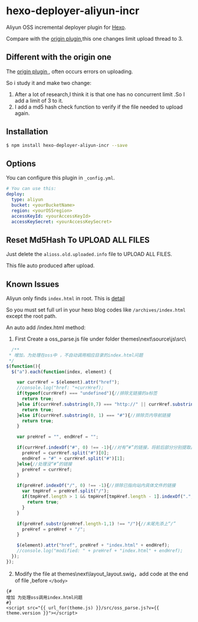# hexo-deployer-aliyun-incr

Aliyun OSS incremental deployer plugin for [Hexo](http://hexo.io/).

Compare with the [origin plugin](https://github.com/yedaodao/hexo-deployer-aliyun),this one changes limit upload thread to 3.

## Different with the origin one 

The [origin plugin ](https://github.com/yedaodao/hexo-deployer-aliyun) , often occurs errors on uploading.

So i study it and make two change:

1. After a lot of research,I think it is that one has no  concurrent limit .So I add a limit of 3 to it.
2.  I add a md5 hash check function  to verify if the file needed to upload again.



## Installation

``` bash
$ npm install hexo-deployer-aliyun-incr --save
```

## Options

You can configure this plugin in `_config.yml`.

``` yaml
# You can use this:
deploy:
  type: aliyun
  bucket: <yourBucketName>
  region: <yourOSSregion>
  accessKeyId: <yourAccessKeyId>
  accessKeySecret: <yourAccessKeySecret>
```

## Reset Md5Hash To UPLOAD ALL FILES

Just  delete the `alioss.old.uploaded.info` file to UPLOAD ALL FILES.

This file auto produced after upload.



## Known Issues

Aliyun only finds `index.html` in root. This is [detail](https://help.aliyun.com/document_detail/31872.html?spm=5176.doc32081.2.2.aqynPK)

So you must set full url in your hexo blog codes like `/archives/index.html` except the root path.

An auto add /index.html method:

1. First Create a oss_parse.js file under folder  themes\next\source\js\src\

``` javascript
  /**
 * 增加，为处理在oss中 ，不自动调用相应目录的index.html问题
 */
$(function(){
  $("a").each(function(index, element) {

    var currHref = $(element).attr("href");
    //console.log("href: "+currHref);
    if(typeof(currHref) === "undefined"){//排除无链接的a标签
      return true;
    }else if(currHref.substring(0,7) === "http://" || currHref.substring(0,8) === "https://"){//排除已有完整路径的链接
      return true;
    }else if(currHref.substring(0, 1) === "#"){//排除页内导航链接
      return true;
    }

    var preHref = "", endHref = "";

    if(currHref.indexOf("#", 0) !== -1){//对有“#”的链接，将前后部分分别提取出来
      preHref = currHref.split("#")[0];
      endHref = "#" + currHref.split("#")[1];
    }else{//处理没“#”的链接
      preHref = currHref;
    }

    if(preHref.indexOf("/", 0) !== -1){//排除已指向站内具体文件的链接
      var tmpHref = preHref.split("/");
      if(tmpHref.length > 1 && tmpHref[tmpHref.length - 1].indexOf(".", 0) !== -1){
        return true;
      }
    }

    if(preHref.substr(preHref.length-1,1) !== "/"){//末尾先添上“/”
      preHref = preHref + "/";
    }

    $(element).attr("href", preHref + "index.html" + endHref);
    //console.log("modified: " + preHref + "index.html" + endHref);
  });
});
```

2. Modify the file at  themes\next\layout\_layout.swig，add code  at the end of file ,before `</body>`

```
{#
增加 为处理oss调用index.html问题
#}
<script src="{{ url_for(theme.js) }}/src/oss_parse.js?v={{ theme.version }}"></script>

```



